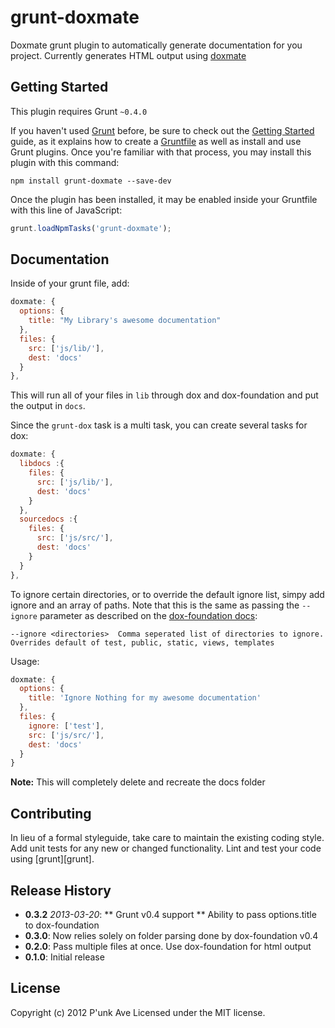# grunt-doxmate

Doxmate grunt plugin to automatically generate documentation for you project. Currently generates HTML output using [doxmate](https://github.com/JackjsonTian/doxmate)

## Getting Started
This plugin requires Grunt `~0.4.0`

If you haven't used [Grunt](http://gruntjs.com/) before, be sure to check out the [Getting Started](http://gruntjs.com/getting-started) guide, as it explains how to create a [Gruntfile](http://gruntjs.com/sample-gruntfile) as well as install and use Grunt plugins. Once you're familiar with that process, you may install this plugin with this command:

```shell
npm install grunt-doxmate --save-dev
```

Once the plugin has been installed, it may be enabled inside your Gruntfile with this line of JavaScript:

```js
grunt.loadNpmTasks('grunt-doxmate');
```

## Documentation
Inside of your grunt file, add:
```javascript
doxmate: {
  options: {
    title: "My Library's awesome documentation"
  },
  files: {
    src: ['js/lib/'],
    dest: 'docs'
  }
},
```

This will run all of your files in `lib` through dox and dox-foundation and  put the output in `docs`.

Since the `grunt-dox` task is a multi task, you can create several tasks for dox:

```js
doxmate: {
  libdocs :{
    files: {
      src: ['js/lib/'],
      dest: 'docs'
    }
  },
  sourcedocs :{
    files: {
      src: ['js/src/'],
      dest: 'docs'
    }
  }
},
```

To ignore certain directories, or to override the default ignore list, simpy add ignore and an array of paths. Note that this is the same as passing the `--ignore` parameter as described on the [dox-foundation docs](https://github.com/punkave/dox-foundation/blob/master/README.md):

```
--ignore <directories>  Comma seperated list of directories to ignore. Overrides default of test, public, static, views, templates
```

Usage:

```js
doxmate: {
  options: {
    title: 'Ignore Nothing for my awesome documentation'
  },
  files: {
    ignore: ['test'],
    src: ['js/src/'],
    dest: 'docs'
  }
}
```

**Note:** This will completely delete and recreate the docs folder

## Contributing
In lieu of a formal styleguide, take care to maintain the existing coding style. Add unit tests for any new or changed functionality. Lint and test your code using [grunt][grunt].

## Release History
* **0.3.2** *2013-03-20*:
** Grunt v0.4 support
** Ability to pass options.title to dox-foundation
* **0.3.0**: Now relies solely on folder parsing done by dox-foundation v0.4
* **0.2.0**: Pass multiple files at once. Use dox-foundation for html output
* **0.1.0**: Initial release

## License
Copyright (c) 2012 P'unk Ave
Licensed under the MIT license.
